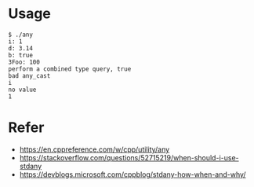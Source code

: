 
# Usage

```
$ ./any
i: 1
d: 3.14
b: true
3Foo: 100
perform a combined type query, true
bad any_cast
i
no value
1
```

# Refer

* https://en.cppreference.com/w/cpp/utility/any
* https://stackoverflow.com/questions/52715219/when-should-i-use-stdany
* https://devblogs.microsoft.com/cppblog/stdany-how-when-and-why/
